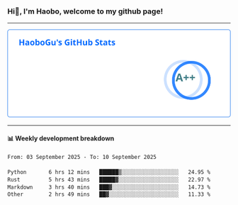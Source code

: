 <!--<h2 align="center"> Hi👋, I'm Haobo, welcome to my github page! </h2>-->
### Hi👋, I'm Haobo, welcome to my github page!
-------

<img href="https://github.com/HaoboGu" src="assets/stats.svg" alt="github stats" /> 

-------

#### 📊 **Weekly development breakdown**
<!--START_SECTION:waka-->

```txt
From: 03 September 2025 - To: 10 September 2025

Python       6 hrs 12 mins   ██████▒░░░░░░░░░░░░░░░░░░   24.95 %
Rust         5 hrs 43 mins   █████▓░░░░░░░░░░░░░░░░░░░   22.97 %
Markdown     3 hrs 40 mins   ███▓░░░░░░░░░░░░░░░░░░░░░   14.73 %
Other        2 hrs 49 mins   ██▓░░░░░░░░░░░░░░░░░░░░░░   11.33 %
```

<!--END_SECTION:waka-->
<!--
backup url: https://github-readme-status-dusky-ten.vercel.app/api?username=HaoboGu&count_private=true&show_icons=true&theme=transparent&border_color=2f80ed
-->
<!--
**HaoboGu/HaoboGu** is a ✨ _special_ ✨ repository because its `README.md` (this file) appears on your GitHub profile.

Here are some ideas to get you started:

- 🔭 I’m currently working on AI-assisted programming tools
- 🌱 I’m currently learning ...
- 👯 I’m looking to collaborate on ...
- 🤔 I’m looking for help with ...
- 💬 Ask me about ...
- 📫 How to reach me: ...
- 😄 Pronouns: ...
- ⚡ Fun fact: ...
-->
